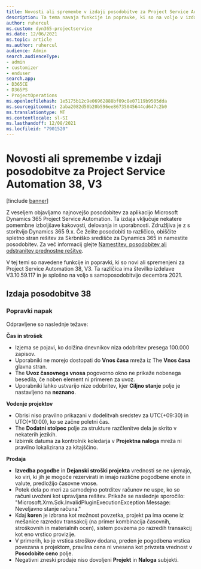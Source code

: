 ```yaml
---
title: Novosti ali spremembe v izdaji posodobitve za Project Service Automation 38, V3
description: Ta tema navaja funkcije in popravke, ki so na voljo v izdaji posodobitve 38, V3 storitve Microsoft Dynamics 365 Project Service Automation.
author: ruhercul
ms.custom: dyn365-projectservice
ms.date: 12/06/2021
ms.topic: article
ms.author: ruhercul
audience: Admin
search.audienceType:
- admin
- customizer
- enduser
search.app:
- D365CE
- D365PS
- ProjectOperations
ms.openlocfilehash: 1e5175b12c9e06962888bf09c8e07119b9505dda
ms.sourcegitcommit: 2aba2082d50b20b596ee86735045644cd647c2b0
ms.translationtype: MT
ms.contentlocale: sl-SI
ms.lasthandoff: 12/08/2021
ms.locfileid: "7901520"
---
```

# <a name="whats-new-or-changed-in-project-service-automation-update-release-38-v3"></a>Novosti ali spremembe v izdaji posodobitve za Project Service Automation 38, V3

[!include [banner](../includes/psa-now-project-operations.md)]

Z veseljem objavljamo najnovejšo posodobitev za aplikacijo Microsoft Dynamics 365 Project Service Automation. Ta izdaja vključuje nekatere pomembne izboljšave kakovosti, delovanja in uporabnosti. Združljiva je z s storitvijo Dynamics 365 9.x. Če želite posodobiti to različico, obiščite spletno stran rešitev za Skrbniško središče za Dynamics 365 in namestite posodobitev. Za več informacij glejte [Namestitev, posodobitev ali odstranitev prednostne rešitve](/power-platform/admin/install-remove-preferred-solution).

V tej temi so navedene funkcije in popravki, ki so novi ali spremenjeni za Project Service Automation 38, V3. Ta različica ima številko izdelave V3.10.59.117 in je splošno na voljo s samoposodobitvijo decembra 2021.

## <a name="update-release-38"></a>Izdaja posodobitve 38

### <a name="bug-fixes"></a>Popravki napak

Odpravljene so naslednje težave:

**Čas in strošek**

- Izjema se pojavi, ko dolžina dnevnikov niza odobritev presega 100.000 zapisov.
- Uporabniki ne morejo dostopati do **Vnos časa** mreža iz The **Vnos časa** glavna stran.
- The **Uvoz časovnega vnosa** pogovorno okno ne prikaže nobenega besedila, če noben element ni primeren za uvoz.
- Uporabniki lahko ustvarijo nize odobritev, kjer **Ciljno stanje** polje je nastavljeno na **neznano**.

**Vodenje projektov**

- Obrisi niso pravilno prikazani v dodelitvah sredstev za UTC(+09:30) in UTC(+10:00), ko se začne poletni čas.
- The **Dodatni stolpec** polje za strukture razčlenitve dela je skrito v nekaterih jezikih.
- Izbirnik datuma za kontrolnik koledarja v **Projektna naloga** mreža ni pravilno lokalizirana za kitajščino.

**Prodaja**

- **Izvedba pogodbe** in **Dejanski stroški projekta** vrednosti se ne ujemajo, ko viri, ki jih je mogoče rezervirati in imajo različne pogodbene enote in valute, predložijo časovne vnose.
- Potek dela po meri za samodejno potrditev računov ne uspe, ko so računi uvoženi kot upravljana rešitev. Prikaže se naslednje sporočilo: "Microsoft.Xrm.Sdk.InvalidPluginExecutionException Message: Neveljavno stanje računa."
- Kdaj **koren** je izbrana kot možnost povzetka, projekt pa ima ocene iz mešanice razredov transakcij (na primer kombinacija časovnih, stroškovnih in materialnih ocen), sistem povzema po razredih transakcij kot eno vrstico provizije.
- V primerih, ko je vrstica stroškov dodana, preden je pogodbena vrstica povezana s projektom, pravilna cena ni vnesena kot privzeta vrednost v **Posodobite ceno** polje.
- Negativni zneski prodaje niso dovoljeni **Projekt** in **Naloga** subjekti.
